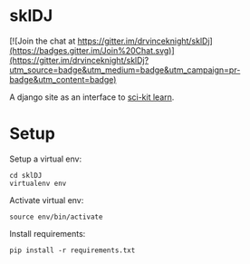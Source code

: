 # sklDJ

[![Join the chat at https://gitter.im/drvinceknight/sklDj](https://badges.gitter.im/Join%20Chat.svg)](https://gitter.im/drvinceknight/sklDj?utm_source=badge&utm_medium=badge&utm_campaign=pr-badge&utm_content=badge)

A django site as an interface to [sci-kit learn](http://scikit-learn.org/stable/).

# Setup

Setup a virtual env:

    cd sklDJ
    virtualenv env

Activate virtual env:

    source env/bin/activate

Install requirements:

    pip install -r requirements.txt
